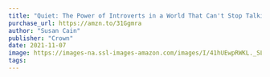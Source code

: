 ```yaml
---
title: "Quiet: The Power of Introverts in a World That Can't Stop Talking"
purchase_url: https://amzn.to/31Ggmra
author: "Susan Cain"
publisher: "Crown"
date: 2021-11-07
image: https://images-na.ssl-images-amazon.com/images/I/41hUEwpRWKL._SL75_.jpg
tags:
---
```


